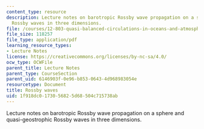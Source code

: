 ```yaml
---
content_type: resource
description: Lecture notes on barotropic Rossby wave propagation on a sphere and quasi-geostrophic
  Rossby waves in three dimensions.
file: /courses/12-803-quasi-balanced-circulations-in-oceans-and-atmospheres-fall-2009/1f918dc0173056825d68504c715738ab_MIT12_803F09_lec16.pdf
file_size: 118257
file_type: application/pdf
learning_resource_types:
- Lecture Notes
license: https://creativecommons.org/licenses/by-nc-sa/4.0/
ocw_type: OCWFile
parent_title: Lecture Notes
parent_type: CourseSection
parent_uid: 6146903f-0e96-b853-0643-4d968983054e
resourcetype: Document
title: Rossby waves
uid: 1f918dc0-1730-5682-5d68-504c715738ab
---
```

Lecture notes on barotropic Rossby wave propagation on a sphere and quasi-geostrophic Rossby waves in three dimensions.